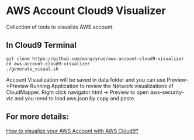 # AWS Account Cloud9 Visualizer
Collection of tools to visualize AWS account. 

## In Cloud9 Terminal

```
git clone https://github.com/wongcyrus/aws-account-cloud9-visualizer
cd aws-account-cloud9-visualizer
./generate_visual.sh
```

Account Visualization will be saved in data folder and you can use Preview->Preview Running Application to review the Network visualizations of CloudMapper.
Right click navigator.html -> Preview to open aws-security-viz and you need to load aws.json by copy and paste.

## For more details: 

[How to visualize your AWS Account with AWS Cloud9?](https://www.linkedin.com/pulse/how-visualize-your-aws-account-cloud9-wong-chun-yin-cyrus-%25E9%25BB%2583%25E4%25BF%258A%25E5%25BD%25A5-/) 
